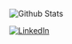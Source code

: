 ![Github Stats](https://github-readme-stats.vercel.app/api?username=zackwalton&theme=vision-friendly-dark&bg_color=45,6710c2,c81d77)

[![LinkedIn](https://img.shields.io/badge/LinkedIn-0077B5?style=for-the-badge&logo=linkedin&logoColor=white)](https://www.linkedin.com/in/walton-zachary/)
